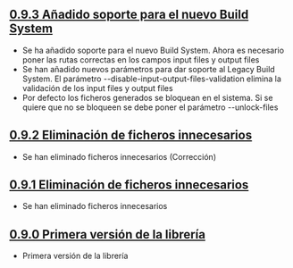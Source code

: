 ## [0.9.3 Añadido soporte para el nuevo Build System](https://svrgitpub.sdos.es/iOS/SDOSSwinject.git/tree/v0.9.3)

- Se ha añadido soporte para el nuevo Build System. Ahora es necesario poner las rutas correctas en los campos input files y output files
- Se han añadido nuevos parámetros para dar soporte al Legacy Build System. El parámetro --disable-input-output-files-validation elimina la validación de los input files y output files
- Por defecto los ficheros generados se bloquean en el sistema. Si se quiere que no se bloqueen se debe poner el parámetro --unlock-files

## [0.9.2 Eliminación de ficheros innecesarios](https://svrgitpub.sdos.es/iOS/SDOSSwinject.git/tree/v0.9.2)

- Se han eliminado ficheros innecesarios (Corrección)

## [0.9.1 Eliminación de ficheros innecesarios](https://svrgitpub.sdos.es/iOS/SDOSSwinject.git/tree/v0.9.1)

- Se han eliminado ficheros innecesarios

## [0.9.0 Primera versión de la librería](https://svrgitpub.sdos.es/iOS/SDOSSwinject.git/tree/v0.9.0)

- Primera versión de la librería
